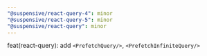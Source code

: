 ```yaml
---
"@suspensive/react-query-4": minor
"@suspensive/react-query-5": minor
"@suspensive/react-query": minor
---
```


feat(react-query): add `<PrefetchQuery/>`, `<PrefetchInfiniteQuery/>`
